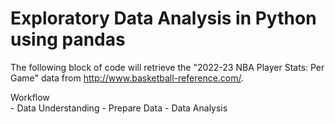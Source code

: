 # Exploratory Data Analysis in Python using pandas
The following block of code will retrieve the "2022-23 NBA Player Stats: Per Game" data from http://www.basketball-reference.com/.

Workflow  
    - Data Understanding
    - Prepare Data
    - Data Analysis

